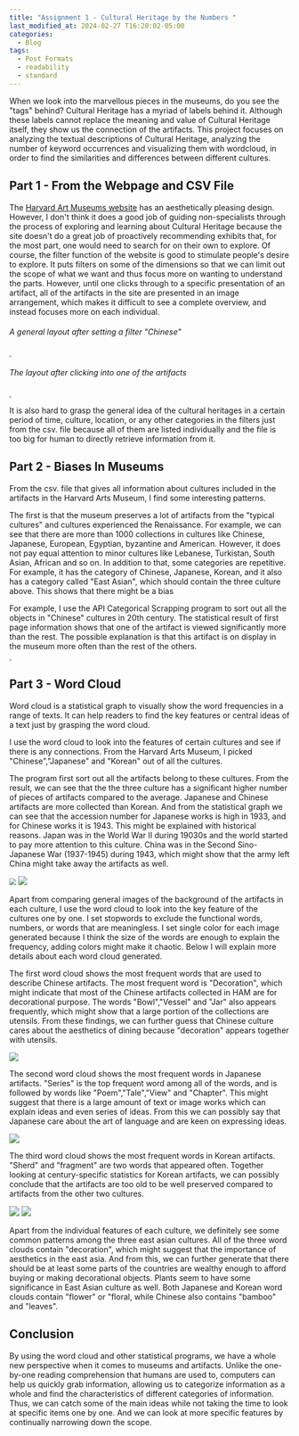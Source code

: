 ```yaml
---
title: "Assignment 1 - Cultural Heritage by the Numbers "
last_modified_at: 2024-02-27 T16:20:02-05:00
categories:
  - Blog
tags:
  - Post Formats
  - readability
  - standard
---
```


When we look into the marvellous pieces in the museums, do you see the "tags" behind? Cultural Heritage has a myriad of labels behind it. Although these labels cannot replace the meaning and value of Cultural Heritage itself, they show us the connection of the artifacts. This project focuses on analyzing the textual descriptions of Cultural Heritage, analyzing the number of keyword occurrences and visualizing them with wordcloud, in order to find the similarities and differences between different cultures.

## Part 1 - From the Webpage and CSV File

The [Harvard Art Museums website](https://harvardartmuseums.org) has an aesthetically pleasing design. However, I don't think it does a good job of guiding non-specialists through the process of exploring and learning about Cultural Heritage because the site doesn't do a great job of proactively recommending exhibits that, for the most part, one would need to search for on their own to explore. Of course, the filter function of the website is good to stimulate people's desire to explore. It puts filters on some of the dimensions so that we can limit out the scope of what we want and thus focus more on wanting to understand the parts. However, until one clicks through to a specific presentation of an artifact, all of the artifacts in the site are presented in an image arrangement, which makes it difficult to see a complete overview, and instead focuses more on each individual.

###### A general layout after setting a filter "Chinese"
<img src="/assets/images/assignment_1/webpage.jpg" style="zoom:25%;" />

###### The layout after clicking into one of the artifacts
<img src="/assets/images/assignment_1/artifact_introduction.jpg" style="zoom:25%;" />

It is also hard to grasp the general idea of the cultural heritages in a certain period of time, culture, location, or any other categories in the filters just from the csv. file because all of them are listed individually and the file is too big for human to directly retrieve information from it.

## Part 2 - Biases In Museums

From the csv. file that gives all information about cultures included in the artifacts in the Harvard Arts Museum, I find some interesting patterns. 

The first is that the museum preserves a lot of artifacts from the "typical cultures" and cultures experienced the Renaissance. For example, we can see that there are more than 1000 collections in cultures like Chinese, Japanese, European, Egyptian, byzantine and American. However, it does not pay equal attention to minor cultures like Lebanese, Turkistan, South Asian, African and so on. In addition to that, some categories are repetitive. For example, it has the category of Chinese, Japanese, Korean, and it also has a category called "East Asian", which should contain the three culture above. This shows that there might be a bias 

For example, I use the API Categorical Scrapping program to sort out all the objects in "Chinese" cultures in 20th century. The statistical result of first page information shows that one of the artifact is viewed significantly more than the rest. The possible explanation is that this artifact is on display in the museum more often than the rest of the others.

<img src="/assets/images/assignment_1/Chinese.jpg" style="zoom:25%;" />

## Part 3 - Word Cloud

Word cloud is a statistical graph to visually show the word frequencies in a range of texts. It can help readers to find the key features or central ideas of a text just by grasping the word cloud.

I use the word cloud to look into the features of certain cultures and see if there is any connections. From the Harvard Arts Museum, I picked "Chinese","Japanese" and "Korean" out of all the cultures. 

The program first sort out all the artifacts belong to these cultures. From the result, we can see that the the three culture has a significant higher number of pieces of artifacts compared to the average. Japanese and Chinese artifacts are more collected than Korean. And from the statistical graph we can see that the accession number for Japanese works is high in 1933, and for Chinese works it is 1943. This might be explained with historical reasons. Japan was in the World War II during 19030s and the world started to pay more attention to this culture. China was in the Second Sino-Japanese War (1937-1945) during 1943, which might show that the army left China might take away the artifacts as well.

<img src="/assets/images/assignment_1/object_culture.jpg" style="zoom:75%;" />

<img src="/assets/images/assignment_1/newplot.jpg" style="zoom:100%;" />

Apart from comparing general images of the background of the artifacts in each culture, I use the word cloud to look into the key feature of the cultures one by one. I set stopwords to exclude the functional words, numbers, or words that are meaningless. I set single color for each image generated because I think the size of the words are enough to explain the frequency, adding colors might make it chaotic. Below I will explain more details about each word cloud generated.

The first word cloud shows the most frequent words that are used to describe Chinese artifacts. The most frequent word is "Decoration", which might indicate that most of the Chinese artifacts collected in HAM are for decorational purpose. The words "Bowl","Vessel" and "Jar" also appears frequently, which might show that a large portion of the collections are utensils. From these findings, we can further guess that Chinese culture cares about the aesthetics of dining because "decoration" appears together with utensils.

<img src="/assets/images/assignment_1/Chinese_words.jpg" style="zoom:100%;" />

The second word cloud shows the most frequent words in Japanese artifacts. "Series" is the top frequent word among all of the words, and is followed by words like "Poem","Tale","View" and "Chapter". This might suggest that there is a large amount of text or image works which can explain ideas and even series of ideas. From this we can possibly say that Japanese care about the art of language and are keen on expressing ideas.

<img src="/assets/images/assignment_1/japanese.jpg" style="zoom:110%;" />

The third word cloud shows the most frequent words in Korean artifacts. "Sherd" and "fragment" are two words that appeared often. Together looking at century-specific statistics for Korean artifacts, we can possibly conclude that the artifacts are too old to be well preserved compared to artifacts from the other two cultures.

<img src="/assets/images/assignment_1/Korean.jpg" style="zoom:110%;" />

<img src="/assets/images/assignment_1/century.jpg" style="zoom:110%;" />

Apart from the individual features of each culture, we definitely see some common patterns among the three east asian cultures. All of the three word clouds contain "decoration", which might suggest that the importance of aesthetics in the east asia. And from this, we can further generate that there should be at least some parts of the countries are wealthy enough to afford buying or making decorational objects. Plants seem to have some significance in East Asian culture as well. Both Japanese and Korean word clouds contain "flower" or "floral, while Chinese also contains "bamboo" and "leaves".

## Conclusion

By using the word cloud and other statistical programs, we have a whole new perspective when it comes to museums and artifacts. Unlike the one-by-one reading comprehension that humans are used to, computers can help us quickly grab information, allowing us to categorize information as a whole and find the characteristics of different categories of information. Thus, we can catch some of the main ideas while not taking the time to look at specific items one by one. And we can look at more specific features by continually narrowing down the scope.

